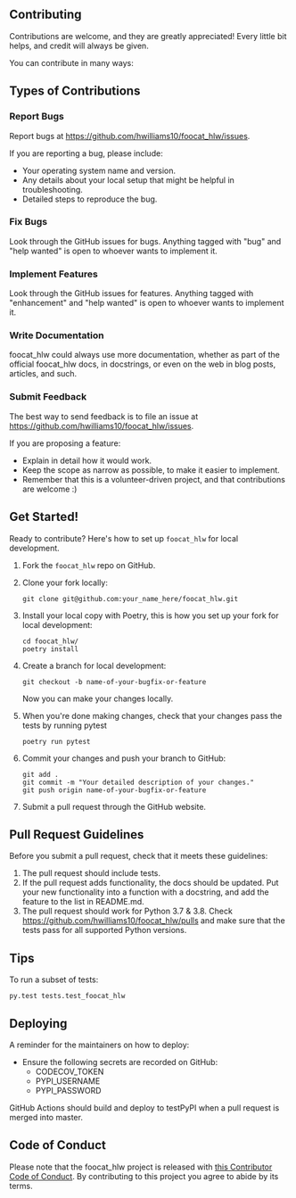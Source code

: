 
## Contributing

Contributions are welcome, and they are greatly appreciated! Every little bit
helps, and credit will always be given.

You can contribute in many ways:

## Types of Contributions


### Report Bugs

Report bugs at https://github.com/hwilliams10/foocat_hlw/issues.

If you are reporting a bug, please include:

* Your operating system name and version.
* Any details about your local setup that might be helpful in troubleshooting.
* Detailed steps to reproduce the bug.

### Fix Bugs

Look through the GitHub issues for bugs. Anything tagged with "bug" and "help
wanted" is open to whoever wants to implement it.

### Implement Features

Look through the GitHub issues for features. Anything tagged with "enhancement"
and "help wanted" is open to whoever wants to implement it.

### Write Documentation

foocat_hlw could always use more documentation, whether as part of the
official foocat_hlw docs, in docstrings, or even on the web in blog posts,
articles, and such.

### Submit Feedback

The best way to send feedback is to file an issue at https://github.com/hwilliams10/foocat_hlw/issues.

If you are proposing a feature:

* Explain in detail how it would work.
* Keep the scope as narrow as possible, to make it easier to implement.
* Remember that this is a volunteer-driven project, and that contributions
  are welcome :)

## Get Started!

Ready to contribute? Here's how to set up `foocat_hlw` for local development.

1. Fork the `foocat_hlw` repo on GitHub.

2. Clone your fork locally:

	```
	git clone git@github.com:your_name_here/foocat_hlw.git
	```

3. Install your local copy with Poetry, this is how you set up your fork for local development:

	```
	cd foocat_hlw/
	poetry install
	```

4. Create a branch for local development:

	```
	git checkout -b name-of-your-bugfix-or-feature
	```

   	Now you can make your changes locally.

5. When you're done making changes, check that your changes pass the tests by running pytest

	```
	poetry run pytest
	```

6. Commit your changes and push your branch to GitHub:

	```
	git add .
	git commit -m "Your detailed description of your changes."
	git push origin name-of-your-bugfix-or-feature
	```

7. Submit a pull request through the GitHub website.

## Pull Request Guidelines

Before you submit a pull request, check that it meets these guidelines:

1. The pull request should include tests.
2. If the pull request adds functionality, the docs should be updated. Put
   your new functionality into a function with a docstring, and add the
   feature to the list in README.md.
3. The pull request should work for Python 3.7 & 3.8. Check https://github.com/hwilliams10/foocat_hlw/pulls and make sure that the tests pass for all supported Python versions.

## Tips

To run a subset of tests:

```
py.test tests.test_foocat_hlw
```

## Deploying

A reminder for the maintainers on how to deploy:

- Ensure the following secrets are recorded on GitHub:
	- CODECOV_TOKEN	
	- PYPI_USERNAME
 	- PYPI_PASSWORD	

 GitHub Actions should build and deploy to testPyPI when a pull request is merged into master.

## Code of Conduct

Please note that the foocat_hlw project is released with [this Contributor Code of Conduct](CONDUCT.md). By contributing to this project you agree to abide by its terms.
